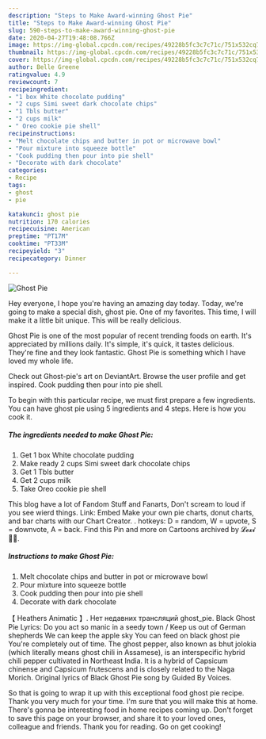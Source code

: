```yaml
---
description: "Steps to Make Award-winning Ghost Pie"
title: "Steps to Make Award-winning Ghost Pie"
slug: 590-steps-to-make-award-winning-ghost-pie
date: 2020-04-27T19:48:08.766Z
image: https://img-global.cpcdn.com/recipes/49228b5fc3c7c71c/751x532cq70/ghost-pie-recipe-main-photo.jpg
thumbnail: https://img-global.cpcdn.com/recipes/49228b5fc3c7c71c/751x532cq70/ghost-pie-recipe-main-photo.jpg
cover: https://img-global.cpcdn.com/recipes/49228b5fc3c7c71c/751x532cq70/ghost-pie-recipe-main-photo.jpg
author: Belle Greene
ratingvalue: 4.9
reviewcount: 7
recipeingredient:
- "1 box White chocolate pudding"
- "2 cups Simi sweet dark chocolate chips"
- "1 Tbls butter"
- "2 cups milk"
- " Oreo cookie pie shell"
recipeinstructions:
- "Melt chocolate chips and butter in pot or microwave bowl"
- "Pour mixture into squeeze bottle"
- "Cook pudding then pour into pie shell"
- "Decorate with dark chocolate"
categories:
- Recipe
tags:
- ghost
- pie

katakunci: ghost pie 
nutrition: 170 calories
recipecuisine: American
preptime: "PT17M"
cooktime: "PT33M"
recipeyield: "3"
recipecategory: Dinner

---
```



![Ghost Pie](https://img-global.cpcdn.com/recipes/49228b5fc3c7c71c/751x532cq70/ghost-pie-recipe-main-photo.jpg)

Hey everyone, I hope you're having an amazing day today. Today, we're going to make a special dish, ghost pie. One of my favorites. This time, I will make it a little bit unique. This will be really delicious.

Ghost Pie is one of the most popular of recent trending foods on earth. It's appreciated by millions daily. It's simple, it's quick, it tastes delicious. They're fine and they look fantastic. Ghost Pie is something which I have loved my whole life.

Check out Ghost-pie&#39;s art on DeviantArt. Browse the user profile and get inspired. Cook pudding then pour into pie shell.


To begin with this particular recipe, we must first prepare a few ingredients. You can have ghost pie using 5 ingredients and 4 steps. Here is how you cook it.

<!--inarticleads1-->

##### The ingredients needed to make Ghost Pie:

1. Get 1 box White chocolate pudding
1. Make ready 2 cups Simi sweet dark chocolate chips
1. Get 1 Tbls butter
1. Get 2 cups milk
1. Take  Oreo cookie pie shell


This blog have a lot of Fandom Stuff and Fanarts, Don&#39;t scream to loud if you see wierd things. Link: Embed Make your own pie charts, donut charts, and bar charts with our Chart Creator. . hotkeys: D = random, W = upvote, S = downvote, A = back. Find this Pin and more on Cartoons archived by 𝓛𝓮𝔁𝓲🖤🐱. 

<!--inarticleads2-->

##### Instructions to make Ghost Pie:

1. Melt chocolate chips and butter in pot or microwave bowl
1. Pour mixture into squeeze bottle
1. Cook pudding then pour into pie shell
1. Decorate with dark chocolate


【 Heathers Animatic 】. Нет недавних трансляций ghost_pie. Black Ghost Pie Lyrics: Do you act so manic in a seedy town / Keep us out of German shepherds We can keep the apple sky You can feed on black ghost pie You&#39;re completely out of time. The ghost pepper, also known as bhut jolokia (which literally means ghost chili in Assamese), is an interspecific hybrid chili pepper cultivated in Northeast India. It is a hybrid of Capsicum chinense and Capsicum frutescens and is closely related to the Naga Morich. Original lyrics of Black Ghost Pie song by Guided By Voices. 

So that is going to wrap it up with this exceptional food ghost pie recipe. Thank you very much for your time. I'm sure that you will make this at home. There's gonna be interesting food in home recipes coming up. Don't forget to save this page on your browser, and share it to your loved ones, colleague and friends. Thank you for reading. Go on get cooking!
